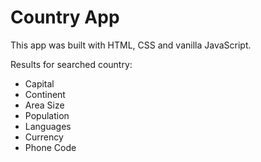 # Country App

This app was built with HTML, CSS and vanilla JavaScript.

Results for searched country:

- Capital
- Continent
- Area Size
- Population
- Languages
- Currency
- Phone Code
